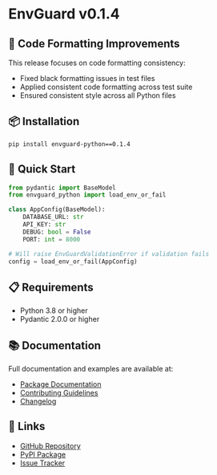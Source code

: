 # EnvGuard v0.1.4

## 🎨 Code Formatting Improvements

This release focuses on code formatting consistency:
- Fixed black formatting issues in test files
- Applied consistent code formatting across test suite
- Ensured consistent style across all Python files

## 📦 Installation

```bash
pip install envguard-python==0.1.4
```

## 🚀 Quick Start

```python
from pydantic import BaseModel
from envguard_python import load_env_or_fail

class AppConfig(BaseModel):
    DATABASE_URL: str
    API_KEY: str
    DEBUG: bool = False
    PORT: int = 8000

# Will raise EnvGuardValidationError if validation fails
config = load_env_or_fail(AppConfig)
```

## 📋 Requirements
- Python 3.8 or higher
- Pydantic 2.0.0 or higher

## 📚 Documentation
Full documentation and examples are available at:
- [Package Documentation](https://github.com/cschanhniem/EnvGuard/tree/main/packages/envguard-python#readme)
- [Contributing Guidelines](https://github.com/cschanhniem/EnvGuard/blob/main/CONTRIBUTING.md)
- [Changelog](https://github.com/cschanhniem/EnvGuard/blob/main/CHANGELOG.md)

## 🔗 Links
- [GitHub Repository](https://github.com/cschanhniem/EnvGuard)
- [PyPI Package](https://pypi.org/project/envguard-python/)
- [Issue Tracker](https://github.com/cschanhniem/EnvGuard/issues)
